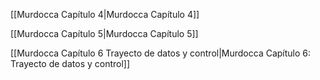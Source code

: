 [[Murdocca Capítulo 4|Murdocca Capítulo 4]]

[[Murdocca Capítulo 5|Murdocca Capítulo 5]]

[[Murdocca Capítulo 6 Trayecto de datos y control|Murdocca Capítulo 6: Trayecto de datos y control]]